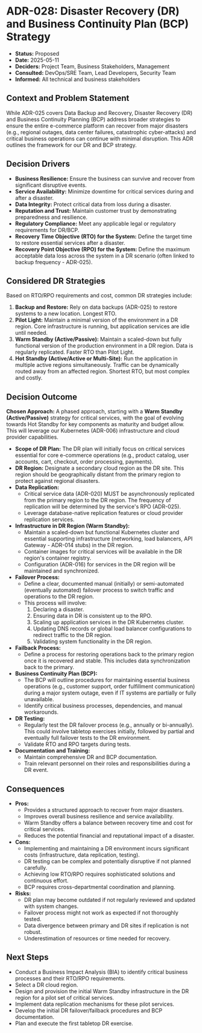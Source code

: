 # ADR-028: Disaster Recovery (DR) and Business Continuity Plan (BCP) Strategy

*   **Status:** Proposed
*   **Date:** 2025-05-11
*   **Deciders:** Project Team, Business Stakeholders, Management
*   **Consulted:** DevOps/SRE Team, Lead Developers, Security Team
*   **Informed:** All technical and business stakeholders

## Context and Problem Statement

While ADR-025 covers Data Backup and Recovery, Disaster Recovery (DR) and Business Continuity Planning (BCP) address broader strategies to ensure the entire e-commerce platform can recover from major disasters (e.g., regional outages, data center failures, catastrophic cyber-attacks) and critical business operations can continue with minimal disruption. This ADR outlines the framework for our DR and BCP strategy.

## Decision Drivers

*   **Business Resilience:** Ensure the business can survive and recover from significant disruptive events.
*   **Service Availability:** Minimize downtime for critical services during and after a disaster.
*   **Data Integrity:** Protect critical data from loss during a disaster.
*   **Reputation and Trust:** Maintain customer trust by demonstrating preparedness and resilience.
*   **Regulatory Compliance:** Meet any applicable legal or regulatory requirements for DR/BCP.
*   **Recovery Time Objective (RTO) for the System:** Define the target time to restore essential services after a disaster.
*   **Recovery Point Objective (RPO) for the System:** Define the maximum acceptable data loss across the system in a DR scenario (often linked to backup frequency - ADR-025).

## Considered DR Strategies

Based on RTO/RPO requirements and cost, common DR strategies include:

1.  **Backup and Restore:** Rely on data backups (ADR-025) to restore systems to a new location. Longest RTO.
2.  **Pilot Light:** Maintain a minimal version of the environment in a DR region. Core infrastructure is running, but application services are idle until needed.
3.  **Warm Standby (Active/Passive):** Maintain a scaled-down but fully functional version of the production environment in a DR region. Data is regularly replicated. Faster RTO than Pilot Light.
4.  **Hot Standby (Active/Active or Multi-Site):** Run the application in multiple active regions simultaneously. Traffic can be dynamically routed away from an affected region. Shortest RTO, but most complex and costly.

## Decision Outcome

**Chosen Approach:** A phased approach, starting with a **Warm Standby (Active/Passive)** strategy for critical services, with the goal of evolving towards Hot Standby for key components as maturity and budget allow. This will leverage our Kubernetes (ADR-006) infrastructure and cloud provider capabilities.

*   **Scope of DR Plan:** The DR plan will initially focus on critical services essential for core e-commerce operations (e.g., product catalog, user accounts, cart, checkout, order processing, payments).
*   **DR Region:** Designate a secondary cloud region as the DR site. This region should be geographically distant from the primary region to protect against regional disasters.
*   **Data Replication:**
    *   Critical service data (ADR-020) MUST be asynchronously replicated from the primary region to the DR region. The frequency of replication will be determined by the service's RPO (ADR-025).
    *   Leverage database-native replication features or cloud provider replication services.
*   **Infrastructure in DR Region (Warm Standby):**
    *   Maintain a scaled-down but functional Kubernetes cluster and essential supporting infrastructure (networking, load balancers, API Gateway - ADR-014 stubs) in the DR region.
    *   Container images for critical services will be available in the DR region's container registry.
    *   Configuration (ADR-016) for services in the DR region will be maintained and synchronized.
*   **Failover Process:**
    *   Define a clear, documented manual (initially) or semi-automated (eventually automated) failover process to switch traffic and operations to the DR region.
    *   This process will involve:
        1.  Declaring a disaster.
        2.  Ensuring data in DR is consistent up to the RPO.
        3.  Scaling up application services in the DR Kubernetes cluster.
        4.  Updating DNS records or global load balancer configurations to redirect traffic to the DR region.
        5.  Validating system functionality in the DR region.
*   **Failback Process:**
    *   Define a process for restoring operations back to the primary region once it is recovered and stable. This includes data synchronization back to the primary.
*   **Business Continuity Plan (BCP):**
    *   The BCP will outline procedures for maintaining essential business operations (e.g., customer support, order fulfillment communication) during a major system outage, even if IT systems are partially or fully unavailable.
    *   Identify critical business processes, dependencies, and manual workarounds.
*   **DR Testing:**
    *   Regularly test the DR failover process (e.g., annually or bi-annually). This could involve tabletop exercises initially, followed by partial and eventually full failover tests to the DR environment.
    *   Validate RTO and RPO targets during tests.
*   **Documentation and Training:**
    *   Maintain comprehensive DR and BCP documentation.
    *   Train relevant personnel on their roles and responsibilities during a DR event.

## Consequences

*   **Pros:**
    *   Provides a structured approach to recover from major disasters.
    *   Improves overall business resilience and service availability.
    *   Warm Standby offers a balance between recovery time and cost for critical services.
    *   Reduces the potential financial and reputational impact of a disaster.
*   **Cons:**
    *   Implementing and maintaining a DR environment incurs significant costs (infrastructure, data replication, testing).
    *   DR testing can be complex and potentially disruptive if not planned carefully.
    *   Achieving low RTO/RPO requires sophisticated solutions and continuous effort.
    *   BCP requires cross-departmental coordination and planning.
*   **Risks:**
    *   DR plan may become outdated if not regularly reviewed and updated with system changes.
    *   Failover process might not work as expected if not thoroughly tested.
    *   Data divergence between primary and DR sites if replication is not robust.
    *   Underestimation of resources or time needed for recovery.

## Next Steps

*   Conduct a Business Impact Analysis (BIA) to identify critical business processes and their RTO/RPO requirements.
*   Select a DR cloud region.
*   Design and provision the initial Warm Standby infrastructure in the DR region for a pilot set of critical services.
*   Implement data replication mechanisms for these pilot services.
*   Develop the initial DR failover/failback procedures and BCP documentation.
*   Plan and execute the first tabletop DR exercise.
